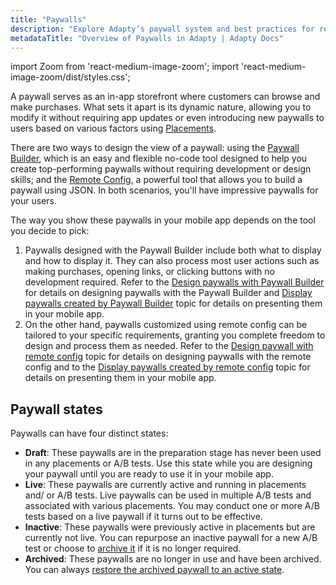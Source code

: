 ```yaml
---
title: "Paywalls"
description: "Explore Adapty’s paywall system and best practices for revenue growth."
metadataTitle: "Overview of Paywalls in Adapty | Adapty Docs"
---
```


import Zoom from 'react-medium-image-zoom';
import 'react-medium-image-zoom/dist/styles.css';

A paywall serves as an in-app storefront where customers can browse and make purchases. What sets it apart is its dynamic nature, allowing you to modify it without requiring app updates or even introducing new paywalls to users based on various factors using [Placements](placements).

There are two ways to design the view of a paywall: using the  [Paywall Builder](adapty-paywall-builder), which is an easy and flexible no-code tool designed to help you create top-performing paywalls without requiring development or design skills; and the [Remote Config](customize-paywall-with-remote-config), a powerful tool that allows you to build a paywall using JSON. In both scenarios, you'll have impressive paywalls for your users.

The way you show these paywalls in your mobile app depends on the tool you decide to pick:

1. Paywalls designed with the Paywall Builder include both what to display and how to display it. They can also process most user actions such as making purchases, opening links, or clicking buttons with no development required. Refer to the [Design paywalls with Paywall Builder](adapty-paywall-builder) for details on designing paywalls with the Paywall Builder and [Display paywalls created by Paywall Builder](display-pb-paywalls) topic for details on presenting them in your mobile app.
2. On the other hand, paywalls customized using remote config can be tailored to your specific requirements, granting you complete freedom to design and process them as needed. Refer to the [Design paywall with remote config](customize-paywall-with-remote-config) topic for details on designing paywalls with the remote config and to the   [Display paywalls created by remote config](display-remote-config-paywalls) topic for details on presenting them in your mobile app.

## Paywall states

Paywalls can have four distinct states:

- **Draft**: These paywalls are in the preparation stage has never been used in any placements or A/B tests. Use this state while you are designing your paywall until you are ready to use it in your mobile app.
- **Live**: These paywalls are currently active and running in placements and/ or A/B tests. Live paywalls can be used in multiple A/B tests and associated with various placements. You may conduct one or more A/B tests based on a live paywall if it turns out to be effective.
- **Inactive**: These paywalls were previously active in placements but are currently not live. You can repurpose an inactive paywall for a new A/B test or choose to [archive it](archive-paywalls) if it is no longer required.
- **Archived**: These paywalls are no longer in use and have been archived. You can always [restore the archived paywall to an active state](restore-paywall).

